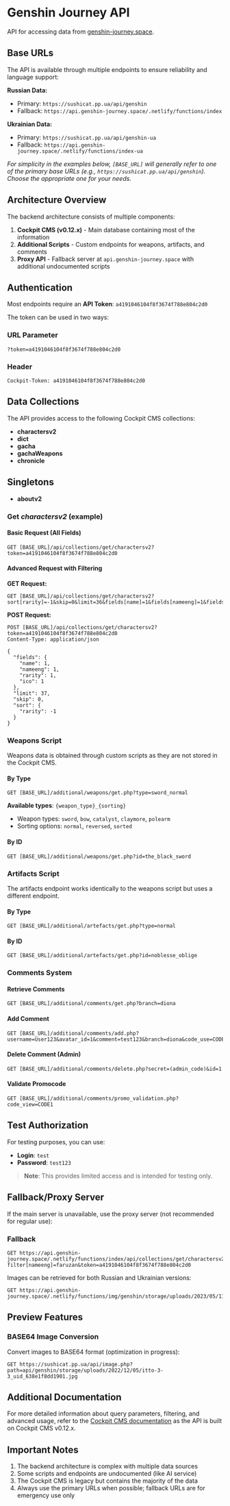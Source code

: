# Genshin Journey API

API for accessing data from [genshin-journey.space](https://genshin-journey.space).

## Base URLs

The API is available through multiple endpoints to ensure reliability and language support:

**Russian Data:**
* Primary: `https://sushicat.pp.ua/api/genshin`
* Fallback: `https://api.genshin-journey.space/.netlify/functions/index`

**Ukrainian Data:**
* Primary: `https://sushicat.pp.ua/api/genshin-ua`
* Fallback: `https://api.genshin-journey.space/.netlify/functions/index-ua`

*For simplicity in the examples below, `[BASE_URL]` will generally refer to one of the primary base URLs (e.g., `https://sushicat.pp.ua/api/genshin`). Choose the appropriate one for your needs.*

## Architecture Overview

The backend architecture consists of multiple components:

1. **Cockpit CMS (v0.12.x)** - Main database containing most of the information
2. **Additional Scripts** - Custom endpoints for weapons, artifacts, and comments
3. **Proxy API** - Fallback server at `api.genshin-journey.space` with additional undocumented scripts

## Authentication

Most endpoints require an **API Token**: `a4191046104f8f3674f788e804c2d0`

The token can be used in two ways:

### URL Parameter
```
?token=a4191046104f8f3674f788e804c2d0
```

### Header
```
Cockpit-Token: a4191046104f8f3674f788e804c2d0
```

## Data Collections

The API provides access to the following Cockpit CMS collections:

- **charactersv2**
- **dict**
- **gacha**
- **gachaWeapons**
- **chronicle**

## Singletons

- **aboutv2**

### Get *charactersv2* (example)

#### Basic Request (All Fields)
```http
GET [BASE_URL]/api/collections/get/charactersv2?token=a4191046104f8f3674f788e804c2d0
```

#### Advanced Request with Filtering
**GET Request:**
```http
GET [BASE_URL]/api/collections/get/charactersv2?sort[rarity]=-1&skip=0&limit=36&fields[name]=1&fields[nameeng]=1&fields[rarity]=1&fields[ico]=1&token=a4191046104f8f3674f788e804c2d0
```

**POST Request:**
```http
POST [BASE_URL]/api/collections/get/charactersv2?token=a4191046104f8f3674f788e804c2d0
Content-Type: application/json

{
  "fields": {
    "name": 1,
    "nameeng": 1,
    "rarity": 1,
    "ico": 1
  },
  "limit": 37,
  "skip": 0,
  "sort": { 
    "rarity": -1 
  }
}
```

### Weapons Script

Weapons data is obtained through custom scripts as they are not stored in the Cockpit CMS.

#### By Type
```http
GET [BASE_URL]/additional/weapons/get.php?type=sword_normal
```

**Available types**: `{weapon_type}_{sorting}`
- Weapon types: `sword`, `bow`, `catalyst`, `claymore`, `polearm`
- Sorting options: `normal`, `reversed`, `sorted`

#### By ID
```http
GET [BASE_URL]/additional/weapons/get.php?id=the_black_sword
```

### Artifacts Script

The artifacts endpoint works identically to the weapons script but uses a different endpoint.

#### By Type
```http
GET [BASE_URL]/additional/artefacts/get.php?type=normal
```

#### By ID
```http
GET [BASE_URL]/additional/artefacts/get.php?id=noblesse_oblige
```

### Comments System

#### Retrieve Comments
```http
GET [BASE_URL]/additional/comments/get.php?branch=diona
```

#### Add Comment
```http
GET [BASE_URL]/additional/comments/add.php?username=User123&avatar_id=1&comment=test123&branch=diona&code_use=CODE1
```

#### Delete Comment (Admin)
```http
GET [BASE_URL]/additional/comments/delete.php?secret=(admin_code)&id=1
```

#### Validate Promocode
```http
GET [BASE_URL]/additional/comments/promo_validation.php?code_view=CODE1
```

## Test Authorization

For testing purposes, you can use:
- **Login**: `test`
- **Password**: `test123`

> **Note**: This provides limited access and is intended for testing only.

## Fallback/Proxy Server

If the main server is unavailable, use the proxy server (not recommended for regular use):

### Fallback
```http
GET https://api.genshin-journey.space/.netlify/functions/index/api/collections/get/charactersv2?filter[nameeng]=faruzan&token=a4191046104f8f3674f788e804c2d0
```

Images can be retrieved for both Russian and Ukrainian versions:

```http
GET https://api.genshin-journey.space/.netlify/functions/img/genshin/storage/uploads/2023/05/11/Faruzan_Portrait_2_uid_645cad680f9f5.png
```

## Preview Features

### BASE64 Image Conversion
Convert images to BASE64 format (optimization in progress):

```http
GET https://sushicat.pp.ua/api/image.php?path=api/genshin/storage/uploads/2022/12/05/itto-3-3_uid_638e1f8dd1901.jpg
```

## Additional Documentation

For more detailed information about query parameters, filtering, and advanced usage, refer to the [Cockpit CMS documentation](https://getcockpit.com/documentation) as the API is built on Cockpit CMS v0.12.x.

## Important Notes

1. The backend architecture is complex with multiple data sources
2. Some scripts and endpoints are undocumented (like AI service)
3. The Cockpit CMS is legacy but contains the majority of the data
4. Always use the primary URLs when possible; fallback URLs are for emergency use only
